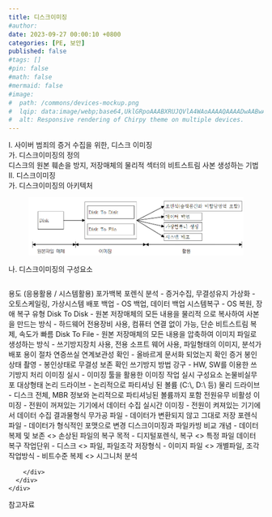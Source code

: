 ```yaml
---
title: 디스크이미징
#author: 
date: 2023-09-27 00:00:10 +0800
categories: [PE, 보안]
published: false
#tags: []
#pin: false
#math: false
#mermaid: false
#image:
#  path: /commons/devices-mockup.png
#  lqip: data:image/webp;base64,UklGRpoAAABXRUJQVlA4WAoAAAAQAAAADwAABwAAQUxQSDIAAAARL0AmbZurmr57yyIiqE8oiG0bejIYEQTgqiDA9vqnsUSI6H+oAERp2HZ65qP/VIAWAFZQOCBCAAAA8AEAnQEqEAAIAAVAfCWkAALp8sF8rgRgAP7o9FDvMCkMde9PK7euH5M1m6VWoDXf2FkP3BqV0ZYbO6NA/VFIAAAA
#  alt: Responsive rendering of Chirpy theme on multiple devices.
---
```


<div class="post-wrap">
  <div class="para">
    <div class="para-title">
      I. 사이버 범죄의 증거 수집을 위한, 디스크 이미징
    </div>
    <div class="para-cntnt">
      <div class="para">
        <div class="para-title">
          가. 디스크이미징의 정의
        </div>
        <div class="para-cntnt">
            디스크의 원본 훼손을 방지, 저장매체의 물리적 섹터의 비트스트림 사본 생성하는 기법
        </div>
      </div>
    </div>
  </div>
  
  <div class="para">
    <div class="para-title">
      II. 디스크이미징
    </div>
    <div class="para-cntnt">
      <div class="para">
        <div class="para-title">
          가. 디스크이미징의 아키텍처
        </div>
        <div class="para-cntnt">
          <figure class="post-figure">
            <img src="/assets/img/posts/디스크이미징.png" alt="디스크이미징">
<!--            <figcaption>Source: Unveiling the Metaverse: Exploring Emerging Trends, Multifaceted Perspectives, and Future Challenges</figcaption>-->
          </figure>
        </div>
      </div>
      <div class="para">
        <div class="para-title">
          나. 디스크이미징의 구성요소
        </div>
        <div class="para-cntnt">
          <table class="post-table">
          </table>
          용도 (응용활용 / 시스템활용) 포가백복
  포렌식 분석 - 증거수집, 무결성유지
  가상화 - 오토스케일링, 가상시스템 배포
  백업 - OS 백업, 데이터 백업
  시스템복구 - OS 복원, 장애 복구
유형
  Disk To Disk - 원본 저장매체의 모든 내용을 물리적 으로 복사하여 사본을 만드는 방식
    - 하드웨어 전용장비 사용, 컴퓨터 연결 없이 가능, 단순 비트스트림 복제, 속도가 빠름
  Disk To File - 원본 저장매체의  모든 내용을 압축하여 이미지 파일로 생성하는 방식
    - 쓰기방지장치 사용, 전용 소프트 웨어 사용, 파일형태의 이미지, 분석가 배포 용이
절차 연증쓰실
  연계보관성 확인 - 올바르게 문서화 되었는지 확인
  증거 봉인상태 촬영 - 봉인상태로 무결성 보존 확인
  쓰기방지 방법 강구 - HW, SW를 이용한 쓰기방지 처리
  이미징 실시 - 이미징 툴을 활용한 이미징 작업 실시
구성요소 논물비실무포
  대상형태
    논리 드라이브 - 논리적으로 파티셔닝 된 볼륨 (C:\, D:\ 등)
    물리 드라이브 - 디스크 전체, MBR 정보와 논리적으로 파티셔닝된 볼륨까지 포함
  전원유무
    비활성 이미징 - 전원이 꺼져있는 기기에서 데이터 수집
    실시간 이미징 - 전원이 켜져있는 기기에서 데이터 수집
  결과물형식
    무가공 파일 - 데이터가 변환되지 않고 그대로 저장
    포렌식 파일 - 데이터가 형식적인 포맷으로 변경
디스크이미징과 파일카빙 비교
  개념 - 데이터 복제 및 보존 &lt;&gt; 손상된 파일의 복구
  목적 - 디지털포렌식, 복구 &lt;&gt; 특정 파일 데이터 복구
  작업단위 - 디스크 &lt;&gt; 파일, 파일조각
  저장형식 - 이미지 파일 &lt;&gt; 개별파일, 조각
  작업방식 - 비트수준 복제 &lt;&gt; 시그니처 분석 

        </div>
      </div>
    </div>
  </div>

  <div class="refr-wrap">
    <div class="refr-title">
        참고자료
    </div>
    <ol class="refr-list">
    <!--    <li>(나현식, 최대선) <a target="_blank" href="https://scienceon.kisti.re.kr/commons/util/originalView.do?cn=JAKO202225948430499&oCn=JAKO202225948430499&dbt=JAKO&journal=NJOU00291864">메타버스 보안 위협 요소 및 대응 방안 검토</a></li>-->
    <!--    <li>(M. Uddin, S. Manickam, H. Ullah, M. Obaidat and A. Dandoush) <a target="_blank" href="https://ieeexplore.ieee.org/abstract/document/10138386">Unveiling the Metaverse: Exploring Emerging Trends, Multifaceted Perspectives, and Future Challenges</a></li>-->
    </ol>
  </div>
</div>

